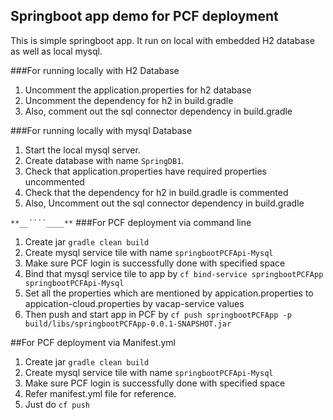 ## Springboot app demo for PCF deployment

This is simple springboot app. It run on local with embedded H2 database as well as local mysql.

###For running locally with H2 Database
1. Uncomment the application.properties for h2 database
2. Uncomment the dependency for h2 in build.gradle
3. Also, comment out the sql connector dependency in build.gradle

###For running locally with mysql Database
1. Start the local mysql server.
2. Create database with name ```SpringDB1```.
3. Check that application.properties have required properties uncommented
4. Check that  the dependency for h2 in build.gradle is commented
5. Also, Uncomment out the sql connector dependency in build.gradle

_``**__````____**``_
###For PCF deployment via command line
1. Create jar ```gradle clean build```
2. Create mysql service tile with name ```springbootPCFApi-Mysql```
3. Make sure PCF login is successfully done with specified space
4. Bind that mysql service tile to app by ```cf bind-service springbootPCFApp springbootPCFApi-Mysql```
5. Set all the properties which are mentioned by appication.properties to appication-cloud.properties by vacap-service values  
5. Then push and start app in PCF by ```cf push springbootPCFApp -p build/libs/springbootPCFApp-0.0.1-SNAPSHOT.jar```


##For PCF deployment via Manifest.yml
1. Create jar ```gradle clean build```
2. Create mysql service tile with name ```springbootPCFApi-Mysql```
3. Make sure PCF login is successfully done with specified space
4. Refer manifest.yml file for reference.
5. Just do ```cf push```
 

 
